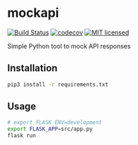 # mockapi

[![Build Status](https://travis-ci.org/gabfl/mockapi.svg?branch=master)](https://travis-ci.org/gabfl/mockapi)
[![codecov](https://codecov.io/gh/gabfl/mockapi/branch/master/graph/badge.svg)](https://codecov.io/gh/gabfl/mockapi)
[![MIT licensed](https://img.shields.io/badge/license-MIT-green.svg)](https://raw.githubusercontent.com/gabfl/mockapi/master/LICENSE)

Simple Python tool to mock API responses

## Installation

```bash
pip3 install -r requirements.txt
```

## Usage

```bash
# export FLASK_ENV=development
export FLASK_APP=src/app.py
flask run
```